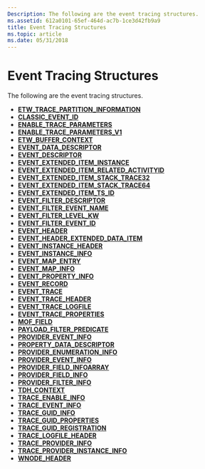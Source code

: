 ```yaml
---
Description: The following are the event tracing structures.
ms.assetid: 612a0101-65ef-464d-ac7b-1ce3d42fb9a9
title: Event Tracing Structures
ms.topic: article
ms.date: 05/31/2018
---
```


# Event Tracing Structures

The following are the event tracing structures.

-   [**ETW\_TRACE\_PARTITION\_INFORMATION**](etw-trace-partition-information.md)
-   [**CLASSIC\_EVENT\_ID**](classic-event-id.md)
-   [**ENABLE\_TRACE\_PARAMETERS**](enable-trace-parameters.md)
-   [**ENABLE\_TRACE\_PARAMETERS\_V1**](enable-trace-parameters-v1.md)
-   [**ETW\_BUFFER\_CONTEXT**](/windows/desktop/api/relogger/ns-relogger-etw_buffer_context)
-   [**EVENT\_DATA\_DESCRIPTOR**](/windows/desktop/api/Evntprov/ns-evntprov-event_data_descriptor)
-   [**EVENT\_DESCRIPTOR**](https://msdn.microsoft.com/en-us/library/Aa363754(v=VS.85).aspx)
-   [**EVENT\_EXTENDED\_ITEM\_INSTANCE**](/windows/desktop/api/Evntcons/ns-evntcons-event_extended_item_instance)
-   [**EVENT\_EXTENDED\_ITEM\_RELATED\_ACTIVITYID**](/windows/desktop/api/Evntcons/ns-evntcons-event_extended_item_related_activityid)
-   [**EVENT\_EXTENDED\_ITEM\_STACK\_TRACE32**](/windows/desktop/api/Evntcons/ns-evntcons-event_extended_item_stack_trace32)
-   [**EVENT\_EXTENDED\_ITEM\_STACK\_TRACE64**](/windows/desktop/api/Evntcons/ns-evntcons-event_extended_item_stack_trace64)
-   [**EVENT\_EXTENDED\_ITEM\_TS\_ID**](/windows/desktop/api/Evntcons/ns-evntcons-event_extended_item_ts_id)
-   [**EVENT\_FILTER\_DESCRIPTOR**](/windows/desktop/api/Evntprov/ns-evntprov-event_filter_descriptor)
-   [**EVENT\_FILTER\_EVENT\_NAME**](/windows/desktop/api/Evntprov/ns-evntprov-event_filter_event_name)
-   [**EVENT\_FILTER\_LEVEL\_KW**](/windows/desktop/api/Evntprov/ns-evntprov-event_filter_level_kw)
-   [**EVENT\_FILTER\_EVENT\_ID**](/windows/desktop/api/Evntprov/ns-evntprov-event_filter_event_id)
-   [**EVENT\_HEADER**](https://msdn.microsoft.com/en-us/library/Aa363759(v=VS.85).aspx)
-   [**EVENT\_HEADER\_EXTENDED\_DATA\_ITEM**](https://msdn.microsoft.com/en-us/library/Aa363760(v=VS.85).aspx)
-   [**EVENT\_INSTANCE\_HEADER**](event-instance-header.md)
-   [**EVENT\_INSTANCE\_INFO**](event-instance-info.md)
-   [**EVENT\_MAP\_ENTRY**](/windows/desktop/api/Tdh/ns-tdh-event_map_entry)
-   [**EVENT\_MAP\_INFO**](/windows/desktop/api/Tdh/ns-tdh-event_map_info)
-   [**EVENT\_PROPERTY\_INFO**](/windows/desktop/api/Tdh/ns-tdh-event_property_info)
-   [**EVENT\_RECORD**](https://msdn.microsoft.com/en-us/library/Aa363769(v=VS.85).aspx)
-   [**EVENT\_TRACE**](event-trace.md)
-   [**EVENT\_TRACE\_HEADER**](event-trace-header.md)
-   [**EVENT\_TRACE\_LOGFILE**](event-trace-logfile.md)
-   [**EVENT\_TRACE\_PROPERTIES**](event-trace-properties.md)
-   [**MOF\_FIELD**](mof-field.md)
-   [**PAYLOAD\_FILTER\_PREDICATE**](/windows/desktop/api/Tdh/ns-tdh-payload_filter_predicate)
-   [**PROVIDER\_EVENT\_INFO**](/windows/desktop/api/Tdh/ns-tdh-provider_event_info)
-   [**PROPERTY\_DATA\_DESCRIPTOR**](/windows/desktop/api/Tdh/ns-tdh-property_data_descriptor)
-   [**PROVIDER\_ENUMERATION\_INFO**](/windows/desktop/api/Tdh/ns-tdh-provider_enumeration_info)
-   [**PROVIDER\_EVENT\_INFO**](/windows/desktop/api/Tdh/ns-tdh-provider_event_info)
-   [**PROVIDER\_FIELD\_INFOARRAY**](/windows/desktop/api/Tdh/ns-tdh-provider_field_infoarray)
-   [**PROVIDER\_FIELD\_INFO**](/windows/desktop/api/Tdh/ns-tdh-provider_field_info)
-   [**PROVIDER\_FILTER\_INFO**](/windows/desktop/api/Tdh/ns-tdh-provider_filter_info)
-   [**TDH\_CONTEXT**](/windows/desktop/api/Tdh/ns-tdh-tdh_context)
-   [**TRACE\_ENABLE\_INFO**](trace-enable-info.md)
-   [**TRACE\_EVENT\_INFO**](/windows/desktop/api/Tdh/ns-tdh-trace_event_info)
-   [**TRACE\_GUID\_INFO**](trace-guid-info.md)
-   [**TRACE\_GUID\_PROPERTIES**](trace-guid-properties.md)
-   [**TRACE\_GUID\_REGISTRATION**](trace-guid-registration.md)
-   [**TRACE\_LOGFILE\_HEADER**](trace-logfile-header.md)
-   [**TRACE\_PROVIDER\_INFO**](/windows/desktop/api/Tdh/ns-tdh-trace_provider_info)
-   [**TRACE\_PROVIDER\_INSTANCE\_INFO**](trace-provider-instance-info.md)
-   [**WNODE\_HEADER**](wnode-header.md)

 

 



